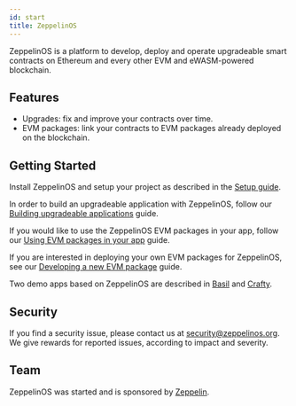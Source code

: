 ```yaml
---
id: start
title: ZeppelinOS
---
```


ZeppelinOS is a platform to develop, deploy and operate upgradeable smart contracts on Ethereum and every other EVM and eWASM-powered blockchain.

## Features

* Upgrades: fix and improve your contracts over time.
* EVM packages: link your contracts to EVM packages already deployed on the blockchain.

## Getting Started

Install ZeppelinOS and setup your project as described in the [Setup guide](setup.md).

In order to build an upgradeable application with ZeppelinOS, follow our
[Building upgradeable applications](building.md) guide.

If you would like to use the ZeppelinOS EVM packages in your app,
 follow our [Using EVM packages in your app](using.md) guide.

If you are interested in deploying your own EVM packages for ZeppelinOS,
see our [Developing a new EVM package](developing.md) guide.

Two demo apps based on ZeppelinOS are described in [Basil](basil.md) and [Crafty](crafty.md).

## Security

If you find a security issue, please contact us at security@zeppelinos.org. We
give rewards for reported issues, according to impact and severity.

## Team

ZeppelinOS was started and is sponsored by [Zeppelin](https://zeppelin.solutions/).
